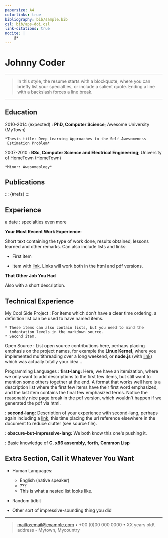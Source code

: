 ```yaml
---
papersize: A4
colorlinks: true
bibliography: bib/sample.bib
csl: bib/aps-doi.csl
link-citations: true
nocite: |
    @*
---
```


# Johnny Coder

* * *

>  In this style, the resume starts with a blockquote, where
>  you can briefly list your specialties, or include a salient
>  quote. Ending a line with a backslash forces a line break.

* * *

## Education

2010-2014 (expected)
:   **PhD, Computer Science**; Awesome University (MyTown)

    *Thesis title: Deep Learning Approaches to the Self-Awesomeness
     Estimation Problem*

2007-2010
:   **BSc, Computer Science and Electrical Engineering**; University of
    HomeTown (HomeTown)

    *Minor: Awesomeology*

## Publications

::: {#refs}
:::

## Experience

a date
:   specialties
    even
    more

**Your Most Recent Work Experience:**

Short text containing the type of work done, results obtained,
lessons learned and other remarks. Can also include lists and
links:

-   First item

-   Item with [link](http://www.example.com). Links will work both in
    the html and pdf versions.

**That Other Job You Had**

Also with a short description.

## Technical Experience

My Cool Side Project
:   For items which don't have a clear time ordering, a definition
    list can be used to have named items.

    * These items can also contain lists, but you need to mind the
      indentation levels in the markdown source.
    * Second item.

Open Source
:   List open source contributions here, perhaps placing emphasis on
    the project names, for example the **Linux Kernel**, where you
    implemented multithreading over a long weekend, or **node.js**
    (with [link](http://nodejs.org)) which was actually totally
    your idea...

Programming Languages
:   **first-lang:** Here, we have an itemization, where we only want
    to add descriptions to the first few items, but still want to
    mention some others together at the end. A format that works well
    here is a description list where the first few items have their
    first word emphasized, and the last item contains the final few
    emphasized terms. Notice the reasonably nice page break in the pdf
    version, which wouldn't happen if we generated the pdf via html.

:   **second-lang:** Description of your experience with second-lang,
    perhaps again including a [link][ref], this time placing the url
    reference elsewhere in the document to reduce clutter (see source
    file).

:   **obscure-but-impressive-lang:** We both know this one's pushing
    it.

:   Basic knowledge of **C**, **x86 assembly**, **forth**, **Common Lisp**

[ref]: https://github.com/githubuser/superlongprojectname

## Extra Section, Call it Whatever You Want

-   Human Languages:

    -   English (native speaker)
    -   ???
    -   This is what a nested list looks like.

-   Random tidbit

-   Other sort of impressive-sounding thing you did

* * *

> <mailto:email@example.com> • +00 (0)00 000 0000 • XX years old\\
> address - Mytown, Mycountry
